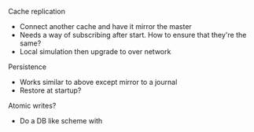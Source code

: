 ﻿
Cache replication

* Connect another cache and have it mirror the master
* Needs a way of subscribing after start. How to ensure that they're the same?
* Local simulation then upgrade to over network

Persistence

* Works similar to above except mirror to a journal
* Restore at startup?

Atomic writes?

* Do a DB like scheme with 


